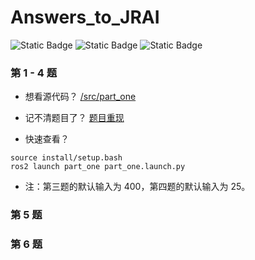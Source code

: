 # Answers_to_JRAI

![Static Badge](https://img.shields.io/badge/ros2-Humble-blue)
![Static Badge](https://img.shields.io/badge/python-3.10.12-yellow)
![Static Badge](https://img.shields.io/badge/license-MIT-green)

### 第 1 - 4 题

- 想看源代码？ [/src/part_one](/src/part_one)

- 记不清题目了？ [题目重现](/src/part_one/problems_review.md)

- 快速查看？

```shell
source install/setup.bash
ros2 launch part_one part_one.launch.py
```
- 注：第三题的默认输入为 400，第四题的默认输入为 25。

### 第 5 题

### 第 6 题